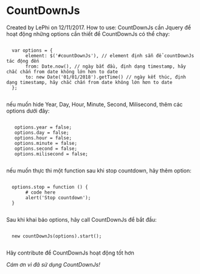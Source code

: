 # CountDownJs
  Created by LePhi on 12/11/2017.
  How to use:
  CountDownJs cần Jquery để hoạt động
  những options cần thiết để CountDownJs có thể chạy:
  
  <pre><code class="javascript">
  var options = {
       element: $('#countDownJs'), // element định sẵn để countDownJs tác động đến
       from: Date.now(), // ngày bắt đầu, định dạng timestamp, hãy chắc chắn from date không lớn hơn to date
       to: new Date('01/01/2018').getTime() // ngày kết thúc, định dạng timestamp, hãy chắc chắn from date không lớn hơn to date
  };
  </code></pre>
  
  nếu muốn hide Year, Day, Hour, Minute, Second, Milisecond,
  thêm các options dưới đây:
  
 <pre><code class="javascript">
   options.year = false;
   options.day = false;
   options.hour = false;
   options.minute = false;
   options.second = false;
   options.milisecond = false;
 </code></pre>

 
 
 
  nếu muốn thực thi một function sau khi stop countdown,
  hãy thêm option:
  
 <pre><code class="javascript">
  options.stop = function () {
       # code here
       alert('Stop countdown');
  }
  </code></pre>
  
  Sau khi khai báo options, hãy call CountDownJs để bắt đầu:
  
 <pre><code class="javascript">
  new countDownJs(options).start();
  </code></pre>
  
  Hãy contribute để CountDownJs hoạt động tốt hơn
 
  *_Cám ơn vì đã sử dụng CountDownJs!_*